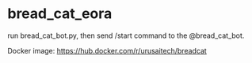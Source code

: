 # bread_cat_eora
run bread_cat_bot.py, then send /start command to the @bread_cat_bot.

Docker image: https://hub.docker.com/r/urusaitech/breadcat
